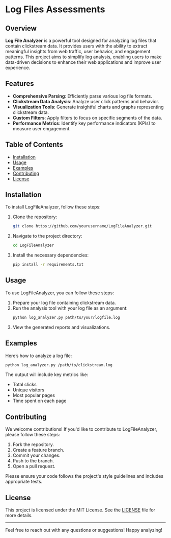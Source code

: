 # Log Files Assessments 

## Overview

**Log File Analyzer** is a powerful tool designed for analyzing log files that contain clickstream data. It provides users with the ability to extract meaningful insights from web traffic, user behavior, and engagement patterns. This project aims to simplify log analysis, enabling users to make data-driven decisions to enhance their web applications and improve user experience.

## Features

- **Comprehensive Parsing**: Efficiently parse various log file formats.
- **Clickstream Data Analysis**: Analyze user click patterns and behavior.
- **Visualization Tools**: Generate insightful charts and graphs representing clickstream data.
- **Custom Filters**: Apply filters to focus on specific segments of the data.
- **Performance Metrics**: Identify key performance indicators (KPIs) to measure user engagement.

## Table of Contents

- [Installation](#installation)
- [Usage](#usage)
- [Examples](#examples)
- [Contributing](#contributing)
- [License](#license)

## Installation

To install LogFileAnalyzer, follow these steps:

1. Clone the repository:
   ```bash
   git clone https://github.com/yourusername/LogFileAnalyzer.git
   ```
2. Navigate to the project directory:
   ```bash
   cd LogFileAnalyzer
   ```
3. Install the necessary dependencies:
   ```bash
   pip install -r requirements.txt
   ```

## Usage

To use LogFileAnalyzer, you can follow these steps:

1. Prepare your log file containing clickstream data.
2. Run the analysis tool with your log file as an argument:
   ```bash
   python log_analyzer.py path/to/your/logfile.log
   ```
3. View the generated reports and visualizations.

## Examples

Here’s how to analyze a log file:

```bash
python log_analyzer.py /path/to/clickstream.log
```

The output will include key metrics like:
- Total clicks
- Unique visitors
- Most popular pages
- Time spent on each page

## Contributing

We welcome contributions! If you'd like to contribute to LogFileAnalyzer, please follow these steps:

1. Fork the repository.
2. Create a feature branch.
3. Commit your changes.
4. Push to the branch.
5. Open a pull request.

Please ensure your code follows the project's style guidelines and includes appropriate tests.

## License

This project is licensed under the MIT License. See the [LICENSE](LICENSE) file for more details.

---

Feel free to reach out with any questions or suggestions! Happy analyzing!
